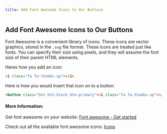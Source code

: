 ```yaml
---
title: Add Font Awesome Icons to Our Buttons
---
```


## Add Font Awesome Icons to Our Buttons

Font Awesome is a convenient library of icons. These icons are vector graphics, stored in the `.svg` file format. These icons are treated just like fonts. You can specify their size using pixels, and they will assume the font size of their parent HTML elements.

Heres how you add an icon:

```html
<i class="fa fa-thumbs-up"></i>
```

Here is how you would insert that icon on to a button:

```html
<button class="btn btn-block btn-primary"><i class="fa fa-thumbs-up"></i> Like</button>
```

#### More Information:

Get font awesome on your website:
<a href='http://fontawesome.io/get-started/' target='_blank' rel='nofollow'>Font awesome - Get started</a>

Check out all the available font awesome icons:
<a href='http://fontawesome.io/icons/' target='_blank' rel='nofollow'>Icons</a>
